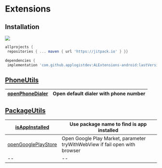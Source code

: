 
  
# Extensions  
  
## Installation  
[![](https://jitpack.io/v/applogistdev/ALExtensions-android.svg)](https://jitpack.io/#applogistdev/ALExtensions-android)  
```gradle  
allprojects {  
 repositories { ... maven { url 'https://jitpack.io' } }}  
  
dependencies {  
 implementation 'com.github.applogistdev:ALExtensions-android:lastVersion'}  
```  
  ## [PhoneUtils](https://github.com/applogistdev/ALExtensions-android/blob/master/extensions/src/main/java/com/applogist/extensions/PhoneUtils.kt)  
  
|[openPhoneDialer](https://github.com/applogistdev/ALExtensions-android/blob/master/extensions/src/main/java/com/applogist/extensions/PhoneUtils.kt#L18)|Open default dialer with phone number|  
|--|--|

  ## [PackageUtils](https://github.com/applogistdev/ALExtensions-android/blob/master/extensions/src/main/java/com/applogist/extensions/PackageUtils.kt)  
  
|[isAppInstalled](https://github.com/applogistdev/ALExtensions-android/blob/master/extensions/src/main/java/com/applogist/extensions/PackageUtils.kt#L15)|Use package name to find is app installed|  
|--|--|
|[openGooglePlayStore](https://github.com/applogistdev/ALExtensions-android/blob/master/extensions/src/main/java/com/applogist/extensions/PackageUtils.kt#L23)|Open Google Play Market, parameter tryWithWebView if fail open with browser|  
|--|--|
